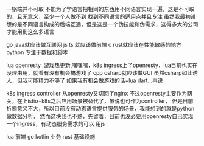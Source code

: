 一锅端并不可取
不能为了学语言把相同的东西用不同语言实现一遍，这是不可取的，且无意义，至少一个人做不到
找到不同语言的适用点并且专注
虽然我最初设想的是不同语言构成的后端互通，但是这是一个伪技能和伪需求，这得多大的公司才能用到这么多语言

go java就应该做互联网
js ts 就应该做前端
c rust就应该在性能敏感的地方
python 专注于数据和脚本

lua openresty ,游戏热更新,嘿嘿嘿，k8s ingress上了openresty，lua目前也实在没理由用，就看有没有机会搞游戏了
cpp csharp就应该做GUI 虽然csharp如此诱人，但我可能精力不够了 如果我有机会做游戏的话+lua
dart...再说

k8s ingress controller 从openresty又切回了nginx
不过openresty主要作为网关，在上istio+k8s之后应用场景被替代了，虽说也可作为controller，
但是目前折腾意义不大，所以目前没有动态语言提供服务的场景，我能想到的就是python做数据分析，
然而这块我也不熟，先留着，目前也没必要用openresty自己实现一个ingress，有动态服务需求的可以
用js

lua 前端
go kotlin 业务
rust 基础设施